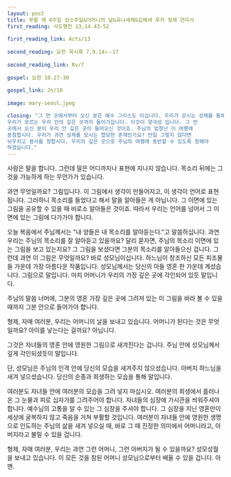 ```yaml
---
layout: post
title: 부활 제 4주일 성소주일&어머니의 날&유나세례&김해세 루카 형제 연미사 
first_reading: 사도행전 13,14.43-52
 
first_reading_link: Acts/13
 
second_reading: 요한 묵시록 7,9.14ㄴ-17
 
second_reading_link: Rv/7
 
gospel: 요한 10.27-30
 
gospel_link: Jn/10
 
image: mary-seoul.jpeg

closing: "그 먼 곳에서부터 오신 분은 예수 그리스도 이십니다. 우리가 모시는 성체를 통해
우리가 모르는 우리 안의 깊은 곳까지 들어가십니다. 이것이 양극성 입니다. 그 먼
곳에서 오신 분이 우리 안 깊은 곳이 들어오신 것이죠. 주님의 엄청난 이 여행에
동참합시다. 우리가 과연 성체를 모시는 합당한 존재인가요? 만일 그렇지 않다면
뉘우치고 용서를 청합시다. 우리의 깊은 곳으로 주님의 여행에 동반할 수 있도록 청해야
하겠습니다."
---
```


사람은 말을 합니다.
그런데 말은 어디까지나 표현에 지나지 않습니다.
목소리 뒤에는 그것을 가능하게 하는 무언가가 있습니다.

과연 무엇일까요?
그림입니다. 이 그림에서 생각이 만들어지고, 이 생각이 언어로 표현됩니다.
그러하니 목소리를 들었다고 해서 말을 알아들은 게 아닙니다.
그 이면에 있는 그림을 공유할 수 있을 때 비로소 알아들은 것이죠.
따라서 우리는 언어를 넘어서 그 이면에 있는 그림에 다가가야 합니다.

오늘 복음에서 주님께서는 "내 양들은 내 목소리를 알아듣는다."고 말씀하십니다.
과연 우리는 주님의 목소리를 잘 알아듣고 있을까요?
달리 묻자면, 주님의 목소리 이면에 있는 그림을 보고 있는지요?
그 그림을 보셨다면 그분의 목소리를 알아들으신 겁니다.
그런데 과연 이 그림은 무엇일까요?
바로 성모님이십니다.
하느님이 창조하신 모든 피조물들 가운데 가장 아름다운 작품입니다.
성모님께서는 당신의 아들 영혼 한 가운데 계셨습니다.
그림으로 말입니다.
마치 어머니가 우리의 가장 깊은 곳에 각인되어 있듯 말입니다.

주님의 말씀 너머에, 그분의 영혼 가장 깊은 곳에 그려져 있는 이 그림을 바라 볼 수
있을 때까지 그분 안으로 들어가야 합니다.

형제, 자매 여러분, 우리는 어머니의 날을 보내고 있습니다.
어머니가 된다는 것은 무엇일까요? 아이를 낳는다는 걸까요? 아닙니다.

그것은 자녀들의 영혼 안에 영원한 그림으로 새겨진다는 겁니다.
주님 안에 성모님께서 깊게 각인되셨듯이 말입니다.

단, 성모님은 주님의 인격 안에 당신의 모습을 새겨주지 않으셨습니다.
아버지 하느님을 새겨 넣으셨습니다.
당신의 순종과 희생하는 모습을 통해 말입니다.

여러분도 자녀들 안에 여러분의 모습을 그려 넣지 마십시오.
여러분의 희생에서 흘러나온 그 눈물과 피로 십자가를 그려주어야 합니다.
자녀들의 심장에 가시관을 씌워주셔야 합니다.
예수님의 고통을 알 수 있는 그 심장을 주셔야 합니다.
그 심장을 지닌 영혼만이 세상에 굴복하지 않고 죽음을 거쳐 부활할 것입니다.
여러분이 자녀들 안에 영원한 생명으로 인도하는 주님의 삶을 새겨 넣으실 때,
바로 그 때 진정한 의미에서 어머니라고, 아버지라고 불릴 수 있을 겁니다.

형제, 자매 여러분, 우리는 과연 그런 어머니, 그런 아버지가 될 수 있을까요?
성모성월을 보내고 있습니다.
이 모든 것을 참된 어머니 성모님으로부터 배울 수 있을 겁니다.
아멘.
